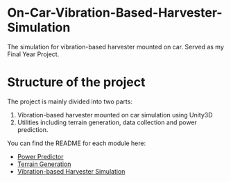 # On-Car-Vibration-Based-Harvester-Simulation
The simulation for vibration-based harvester mounted on car. Served as my Final Year Project.

# Structure of the project
The project is mainly divided into two parts:
1. Vibration-based harvester mounted on car simulation using Unity3D
2. Utilities including terrain generation, data collection and power prediction.

You can find the README for each module here:
- [Power Predictor](PowerPredictor/README.md)
- [Terrain Generation](TerrainGeneration/README.md)
- [Vibration-based Harvester Simulation](VibrationBasedHarvesterSimulationUnity3D/README.md)
